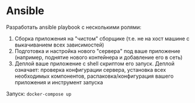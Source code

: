 # Ansible
Разработать ansible playbook с несколькими ролями:
1. Сборка приложения на "чистом" сборщике (т.е. не на хост машине с выкачиванием всех зависимостей)
2. Подготовка и настройка нового "сервера" под ваше приложение (например, поднятие нового контейнера и добавление его в сеть)
3. Деплой  ваше приложение с shell скриптом его запуск. Деплой означает: проверка конфигурации сервера, установка всех необходимых компонентов, распаковка/конфигурация вашего приложения и инструмент запуска



Запуск: ```docker-compose up```
